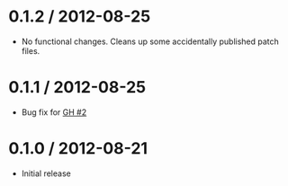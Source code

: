 0.1.2 / 2012-08-25
==================

  * No functional changes. Cleans up some accidentally published patch files.

0.1.1 / 2012-08-25
==================

  * Bug fix for [GH #2](https://github.com/repeatingbeats/advisable/issues/2)


0.1.0 / 2012-08-21
==================

 * Initial release
